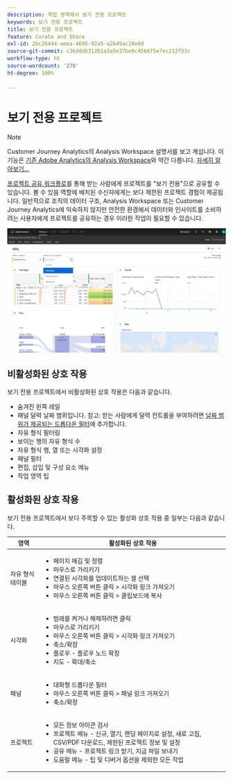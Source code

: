 ```yaml
---
description: 작업 영역에서 보기 전용 프로젝트
keywords: 보기 전용 프로젝트
title: 보기 전용 프로젝트
feature: Curate and Share
exl-id: 2bc26444-aeea-4695-92a5-a2b45ac18e0d
source-git-commit: c36dddb31261a3a5e37be9c4566f5e7ec212f53c
workflow-type: ht
source-wordcount: '278'
ht-degree: 100%

---
```


# 보기 전용 프로젝트

>[!NOTE]
>
>Customer Journey Analytics의 Analysis Workspace 설명서를 보고 계십니다. 이 기능은 [기존 Adobe Analytics의 Analysis Workspace](https://experienceleague.adobe.com/docs/analytics/analyze/analysis-workspace/home.html)와 약간 다릅니다. [자세히 알아보기...](/help/getting-started/cja-aa.md)

[프로젝트 공유 워크플로](/help/analysis-workspace/curate-share/share-projects.md)를 통해 받는 사람에게 프로젝트를 &quot;보기 전용&quot;으로 공유할 수 있습니다. 볼 수 있음 역할에 배치된 수신자에게는 보다 제한된 프로젝트 경험이 제공됩니다. 일반적으로 조직의 데이터 구조, Analysis Workspace 또는 Customer Journey Analytics에 익숙하지 않지만 안전한 환경에서 데이터와 인사이트를 소비하려는 사용자에게 프로젝트를 공유하는 경우 이러한 작업이 필요할 수 있습니다.

![](assets/view-only-project.png)

## 비활성화된 상호 작용

보기 전용 프로젝트에서 비활성화된 상호 작용은 다음과 같습니다.

* 숨겨진 왼쪽 레일
* 패널 달력 날짜 범위입니다. 참고: 받는 사람에게 달력 컨트롤을 부여하려면 [날짜 범위가 제공되는 드롭다운 필터](https://experienceleague.adobe.com/docs/analytics-learn/tutorials/analysis-workspace/using-panels/using-drop-down-filters.html?lang=ko-KR)에 추가합니다.
* 자유 형식 필터링
* 보이는 행의 자유 형식 수
* 자유 형식 행, 열 또는 시각화 설정
* 패널 필터
* 편집, 삽입 및 구성 요소 메뉴
* 작업 영역 팁

## 활성화된 상호 작용

보기 전용 프로젝트에서 보다 주목할 수 있는 활성화 상호 작용 중 일부는 다음과 같습니다.

| 영역 | 활성화된 상호 작용 |
| --- | --- |
| 자유 형식 테이블 | <ul><li>페이지 매김 및 정렬</li><li>마우스로 가리키기</li><li>연결된 시각화를 업데이트하는 셀 선택</li><li>마우스 오른쪽 버튼 클릭 > 시각화 링크 가져오기</li><li>마우스 오른쪽 버튼 클릭 > 클립보드에 복사</li></ul> |
| 시각화 | <ul><li>범례를 켜거나 해제하려면 클릭</li><li>마우스로 가리키기</li><li>마우스 오른쪽 버튼 클릭 > 시각화 링크 가져오기</li><li>축소/확장</li><li>플로우 - 플로우 노드 확장</li><li>지도 - 확대/축소</li></ul> |
| 패널 | <ul><li>대화형 드롭다운 필터</li><li>마우스 오른쪽 버튼 클릭 > 패널 링크 가져오기</li><li>축소/확장</li></ul> |
| 프로젝트 | <ul><li>모든 정보 아이콘 검사</li><li>프로젝트 메뉴 - 신규, 열기, 랜딩 페이지로 설정, 새로 고침, CSV/PDF 다운로드, 제한된 프로젝트 정보 및 설정</li><li>공유 메뉴 - 프로젝트 링크 받기, 지금 파일 보내기</li><li>도움말 메뉴 - 팁 및 디버거 옵션을 제외한 모든 작업</li></ul> |
